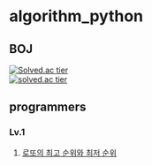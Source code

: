 # algorithm_python

## BOJ
[![Solved.ac tier](http://mazassumnida.wtf/api/mini/generate_badge?boj=snoo_py)](https://solved.ac/profile/snoo_py)  
[![solved.ac tier](http://mazassumnida.wtf/api/v2/generate_badge?boj=snoo_py)](https://solved.ac/profile/snoo_py)

## programmers

### Lv.1

1. [로또의 최고 순위와 최저 순위](https://github.com/snxoxopy/algorithm_c/blob/prg_lv1/77484.c)  
